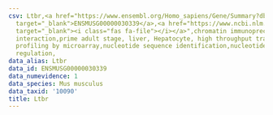```yaml
---
csv: Ltbr,<a href="https://www.ensembl.org/Homo_sapiens/Gene/Summary?db=core;g=ENSMUSG00000030339"
  target="_blank">ENSMUSG00000030339</a>,<a href="https://www.ncbi.nlm.nih.gov/pubmed/23834426"
  target="_blank"><i class="fas fa-file"></i></a>",chromatin immunoprecipitation assay,direct
  interaction,prime adult stage, liver, Hepatocyte, high throughput transcription
  profiling by microarray,nucleotide sequence identification,nucleotide sequence identification,transcriptional
  regulation,
data_alias: Ltbr
data_id: ENSMUSG00000030339
data_numevidence: 1
data_species: Mus musculus
data_taxid: '10090'
title: Ltbr
---
```

